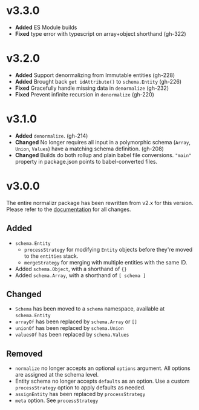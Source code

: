 # v3.3.0

* **Added** ES Module builds
* **Fixed** type error with typescript on array+object shorthand (gh-322)

# v3.2.0

* **Added** Support denormalizing from Immutable entities (gh-228)
* **Added** Brought back `get idAttribute()` to `schema.Entity` (gh-226)
* **Fixed** Gracefully handle missing data in `denormalize` (gh-232)
* **Fixed** Prevent infinite recursion in `denormalize` (gh-220)

# v3.1.0

* **Added** `denormalize`. (gh-214)
* **Changed** No longer requires all input in a polymorphic schema (`Array`, `Union`, `Values`) have a matching schema definition. (gh-208)
* **Changed** Builds do both rollup and plain babel file conversions. `"main"` property in package.json points to babel-converted files.

# v3.0.0

The entire normalizr package has been rewritten from v2.x for this version. Please refer to the [documentation](/docs) for all changes.

## Added

* `schema.Entity`
  * `processStrategy` for modifying `Entity` objects before they're moved to the `entities` stack.
  * `mergeStrategy` for merging with multiple entities with the same ID.
* Added `schema.Object`, with a shorthand of `{}`
* Added `schema.Array`, with a shorthand of `[ schema ]`

## Changed

* `Schema` has been moved to a `schema` namespace, available at `schema.Entity`
* `arrayOf` has been replaced by `schema.Array` or `[]`
* `unionOf` has been replaced by `schema.Union`
* `valuesOf` has been replaced by `schema.Values`

## Removed

* `normalize` no longer accepts an optional `options` argument. All options are assigned at the schema level.
* Entity schema no longer accepts `defaults` as an option. Use a custom `processStrategy` option to apply defaults as needed.
* `assignEntity` has been replaced by `processStrategy`
* `meta` option. See `processStrategy`
